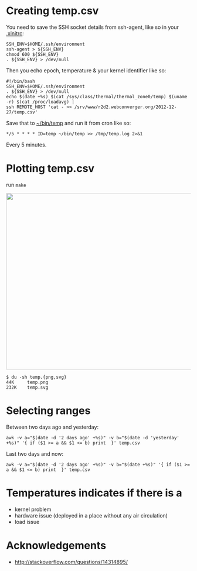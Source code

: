 # Creating temp.csv

You need to save the SSH socket details from ssh-agent, like so in your [.xinitrc](https://github.com/kaihendry/Kai-s--HOME/blob/master/.xinitrc):

	SSH_ENV=$HOME/.ssh/environment
	ssh-agent > ${SSH_ENV}
	chmod 600 ${SSH_ENV}
	. ${SSH_ENV} > /dev/null

Then you echo epoch, temperature & your kernel identifier like so:

	#!/bin/bash
	SSH_ENV=$HOME/.ssh/environment
	. ${SSH_ENV} > /dev/null
	echo $(date +%s) $(cat /sys/class/thermal/thermal_zone0/temp) $(uname -r) $(cat /proc/loadavg) |
	ssh REMOTE_HOST 'cat - >> /srv/www/r2d2.webconverger.org/2012-12-27/temp.csv'

Save that to [~/bin/temp](https://github.com/kaihendry/Kai-s--HOME/blob/master/bin/temp) and run it from cron like so:

	*/5 * * * * ID=temp ~/bin/temp >> /tmp/temp.log 2>&1

Every 5 minutes.

# Plotting temp.csv

run `make`

<img width=640 height=480 src=http://r2d2.webconverger.org/2012-12-27/temp.png>

	$ du -sh temp.{png,svg}
	44K     temp.png
	232K    temp.svg

# Selecting ranges

Between two days ago and yesterday:

	awk -v a="$(date -d '2 days ago' +%s)" -v b="$(date -d 'yesterday' +%s)" '{ if ($1 >= a && $1 <= b) print  }' temp.csv

Last two days and now:

	awk -v a="$(date -d '2 days ago' +%s)" -v b="$(date +%s)" '{ if ($1 >= a && $1 <= b) print  }' temp.csv

# Temperatures indicates if there is a

* kernel problem
* hardware issue (deployed in a place without any air circulation)
* load issue

# Acknowledgements

* http://stackoverflow.com/questions/14314895/
